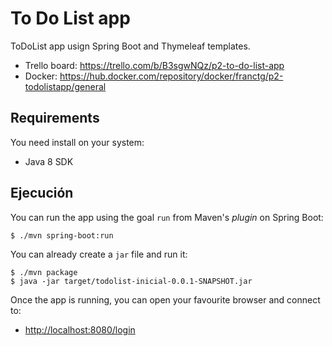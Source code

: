 # To Do List app

ToDoList app usign Spring Boot and Thymeleaf templates.
* Trello board: https://trello.com/b/B3sgwNQz/p2-to-do-list-app
* Docker: https://hub.docker.com/repository/docker/franctg/p2-todolistapp/general

## Requirements

You need install on your system:

- Java 8 SDK

## Ejecución

You can run the app using the goal `run` from Maven's _plugin_ 
on Spring Boot:

```
$ ./mvn spring-boot:run 
```   

You can already create a `jar` file and run it:

```
$ ./mvn package
$ java -jar target/todolist-inicial-0.0.1-SNAPSHOT.jar 
```

Once the app is running, you can open your favourite browser and connect to:

- [http://localhost:8080/login](http://localhost:8080/login)
